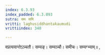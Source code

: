 ```yaml
---
index: 6.3.93
index_padded: 6.3.093
sutra: समः समि
vritti: laghusiddhantakaumudi
vrittiindex: 340

---
```

वप्रत्ययान्तेऽञ्चतौ। सम्यङ्। सम्यञ्चौ। समीचः। सम्यग्भ्याम्॥ ,